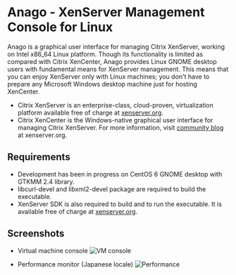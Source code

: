 # Anago - XenServer Management Console for Linux

Anago is a graphical user interface for managing Citrix XenServer, working on Intel x86\_64 Linux platform.
Though its functionality is limited as compared with Citrix XenCenter, Anago provides Linux GNOME desktop users with fundamental means for XenServer management.
This means that you can enjoy XenServer only with Linux machines; you don't have to prepare any Microsoft Windows desktop machine just for hosting XenCenter.

* Citrix XenServer is an enterprise-class, cloud-proven, virtualization platform available free of charge at [xenserver.org](https://xenserver.org/).
* Citrix XenCenter is the Windows-native graphical user interface for managing Citrix XenServer. For more information, visit [community blog](https://xenserver.org/partners/developing-products-for-xenserver/21-xencenter-development/88-xc-dev-home.html) at xenserver.org.

## Requirements

* Development has been in progress on CentOS 6 GNOME desktop with GTKMM 2.4 library.
* libcurl-devel and libxml2-devel package are required to build the executable.
* XenServer SDK is also required to build and to run the executable. It is available free of charge at [xenserver.org](https://xenserver.org/).

## Screenshots

* Virtual machine console
![VM console](http://www.hideakin.com/img/dc096dc8-565a-44fb-92ff-473f7d91cdaf.png)

* Performance monitor (Japanese locale)
![Performance](http://www.hideakin.com/img/40833f84-19b5-475d-9804-c168da0bdbc2.png)
